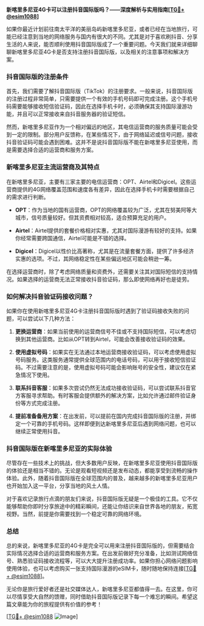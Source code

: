 **新喀里多尼亚4G卡可以注册抖音国际版吗？——深度解析与实用指南[[TG💪+ @esim1088](https://t.me/s/esim1088)]**

如果你最近计划前往南太平洋的美丽岛屿新喀里多尼亚，或者已经在当地旅行，可能已经注意到当地的网络服务与国内有很大的不同。尤其是对于喜欢刷抖音、分享生活的人来说，能否顺利使用抖音国际版成了一个重要问题。今天我们就来详细聊聊新喀里多尼亚4G卡是否支持注册抖音国际版，以及相关的注意事项和解决方案。

### 抖音国际版的注册条件

首先，我们需要了解抖音国际版（TikTok）的注册要求。一般来说，抖音国际版的注册过程非常简单，只需要提供一个有效的手机号码即可完成注册。这个手机号码需要能够接收短信验证码，因此在选择手机卡时，必须确保其支持国际漫游功能，并且可以正常接收来自抖音服务器的验证短信。

然而，新喀里多尼亚作为一个相对偏远的地区，其电信运营商的服务质量可能会受到一定的限制。部分用户反馈称，在某些情况下，由于网络延迟或信号问题，接收抖音验证码可能会遇到困难。这并不是说抖音国际版不能在新喀里多尼亚使用，而是需要选择合适的运营商和服务方案。

### 新喀里多尼亚主流运营商及其特点

在新喀里多尼亚，主要有三家主要的电信运营商：OPT、Airtel和Digicel。这些运营商提供的4G网络覆盖范围和速度各有差异，因此在选择手机卡时需要根据自己的需求进行判断。

- **OPT**：作为当地的国有运营商，OPT的网络覆盖较为广泛，尤其在努美阿等大城市，信号质量较好。但其资费相对较高，适合预算充足的用户。
  
- **Airtel**：Airtel提供的套餐价格相对实惠，尤其对国际漫游有较好的支持。如果你经常需要跨国通信，Airtel可能是不错的选择。
  
- **Digicel**：Digicel以性价比高著称，尤其是在流量套餐方面，提供了许多经济实惠的选项。不过，其网络稳定性在某些偏远地区可能会稍逊一筹。

在选择运营商时，除了考虑网络质量和资费外，还需要关注其对国际短信的支持情况。如果选择的运营商无法正常接收抖音验证码，那么即使网络再好也是徒劳。

### 如何解决抖音验证码接收问题？

如果你在使用新喀里多尼亚4G卡注册抖音国际版时遇到了验证码接收失败的问题，可以尝试以下几种方法：

1. **更换运营商**：如果当前使用的运营商信号不佳或不支持国际短信，可以考虑切换到其他运营商。比如从OPT转到Airtel，可能会改善接收验证码的效果。
   
2. **使用虚拟号码**：如果实在无法通过本地运营商接收验证码，可以考虑使用虚拟号码服务。这类服务通常提供全球范围内的电话号码，可以用于接收短信验证码。不过需要注意的是，使用虚拟号码可能会影响账号的安全性，建议仅在紧急情况下使用。

3. **联系抖音客服**：如果多次尝试仍然无法成功接收验证码，可以尝试联系抖音官方客服寻求帮助。有时客服会提供额外的解决方案，比如允许通过邮件验证身份等方式完成注册。

4. **提前准备备用方案**：在出发前，可以提前在国内完成抖音国际版的注册，并绑定一个可靠的手机号码。这样即便到达新喀里多尼亚后遇到网络问题，也可以继续正常使用抖音。

### 抖音国际版在新喀里多尼亚的实际体验

尽管存在一些技术上的挑战，但大多数用户反映，在新喀里多尼亚使用抖音国际版的体验还是相当不错的。无论是观看短视频还是发布动态，都能享受到流畅的操作体验。此外，随着抖音国际版在全球范围内的普及，越来越多的新喀里多尼亚用户也开始加入这一平台，分享当地的风土人情。

对于喜欢记录旅行点滴的朋友们来说，抖音国际版无疑是一个极佳的工具。它不仅能够帮助你即时分享旅途中的精彩瞬间，还能让你结识来自世界各地的朋友，拓宽视野。当然，前提是你需要找到一个稳定可靠的网络环境。

### 总结

总的来说，新喀里多尼亚的4G卡是完全可以用来注册抖音国际版的，但需要结合实际情况选择合适的运营商和服务方案。在出发前做好充分准备，比如测试网络信号、熟悉验证码接收流程等，可以大大提升注册成功率。如果你担心网络问题影响使用体验，也可以考虑购买一张支持国际漫游的eSIM卡，随时随地保持连接[[TG💪+ @esim1088](https://t.me/s/esim1088)]。

无论你是旅行爱好者还是社交媒体达人，新喀里多尼亚都值得一去。在这里，你可以尽情享受大自然的馈赠，同时借助抖音国际版记录下每一个难忘的瞬间。希望这篇文章能为你的旅程提供有价值的参考！

[[TG💪+ @esim1088](https://t.me/s/esim1088) ![Image](https://i.postimg.cc/4NQfJmqS/Snipaste-2025-05-13-00-14-12.png)]